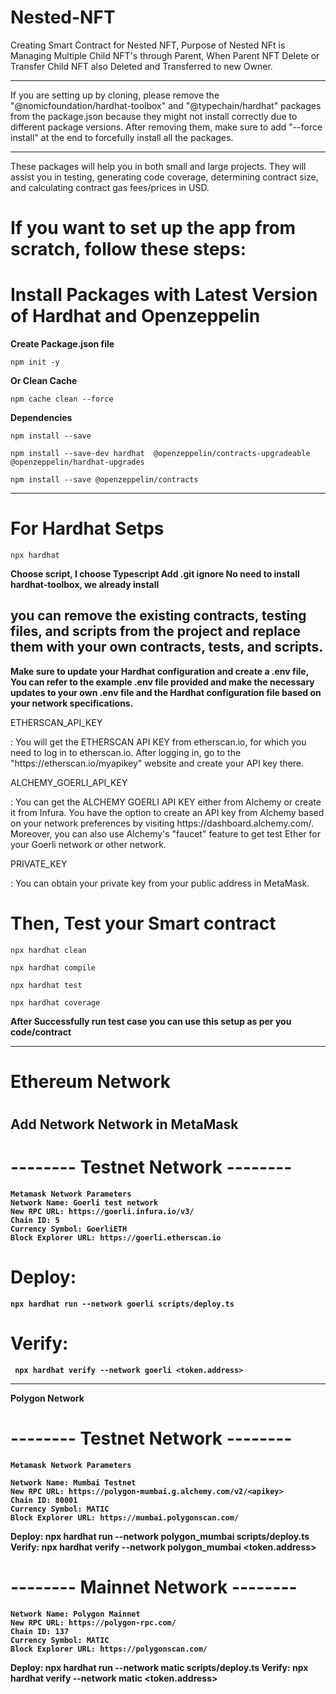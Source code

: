 # Nested-NFT

Creating Smart Contract for Nested NFT, Purpose of Nested NFt is Managing Multiple Child NFT's through Parent, When Parent NFT Delete or Transfer Child NFT also Deleted and Transferred to new Owner.

---

If you are setting up by cloning, please remove the "@nomicfoundation/hardhat-toolbox" and "@typechain/hardhat" packages from the package.json because they might not install correctly due to different package versions. After removing them, make sure to add "--force install" at the end to forcefully install all the packages.

---

These packages will help you in both small and large projects. They will assist you in testing, generating code coverage, determining contract size, and calculating contract gas fees/prices in USD.

<h1> If you want to set up the app from scratch, follow these steps: </h1>

# Install Packages with Latest Version of Hardhat and Openzeppelin

<b> Create Package.json file </b>

    npm init -y

<b> Or Clean Cache </b>

    npm cache clean --force

<b> Dependencies </b>

    npm install --save

    npm install --save-dev hardhat  @openzeppelin/contracts-upgradeable @openzeppelin/hardhat-upgrades

    npm install --save @openzeppelin/contracts

---

# For Hardhat Setps

    npx hardhat

<b> Choose script, I choose Typescript </b>
<b> Add .git ignore </b>
<b> No need to install hardhat-toolbox, we already install </b>

<h2> you can remove the existing contracts, testing files, and scripts from the project and replace them with your own contracts, tests, and scripts. </h2>

<b> Make sure to update your Hardhat configuration and create a .env file, You can refer to the example .env file provided and make the necessary updates to your own .env file and the Hardhat configuration file based on your network specifications.</b>

<p> ETHERSCAN_API_KEY </p>: <span> You will get the ETHERSCAN API KEY from etherscan.io, for which you need to log in to etherscan.io. After logging in, go to the "https://etherscan.io/myapikey" website and create your API key there. </span>
<p> ALCHEMY_GOERLI_API_KEY </p>: <span> You can get the ALCHEMY GOERLI API KEY either from Alchemy or create it from Infura. You have the option to create an API key from Alchemy based on your network preferences by visiting https://dashboard.alchemy.com/. Moreover, you can also use Alchemy's "faucet" feature to get test Ether for your Goerli network or other network. </span>
<p> PRIVATE_KEY </p>: <span> You can obtain your private key from your public address in MetaMask. </span>

# Then, Test your Smart contract

    npx hardhat clean

    npx hardhat compile

    npx hardhat test

    npx hardhat coverage

<b> After Successfully run test case you can use this setup as per you code/contract <b>

---

<h1> Ethereum Network <h1>
<h2> Add Network Network in MetaMask <h2>

# -------- Testnet Network --------

    Metamask Network Parameters
    Network Name: Goerli test network
    New RPC URL: https://goerli.infura.io/v3/
    Chain ID: 5
    Currency Symbol: GoerliETH
    Block Explorer URL: https://goerli.etherscan.io

# Deploy:

    npx hardhat run --network goerli scripts/deploy.ts

# Verify:

     npx hardhat verify --network goerli <token.address>

---

Polygon Network

# -------- Testnet Network --------

    Metamask Network Parameters

    Network Name: Mumbai Testnet
    New RPC URL: https://polygon-mumbai.g.alchemy.com/v2/<apikey>
    Chain ID: 80001
    Currency Symbol: MATIC
    Block Explorer URL: https://mumbai.polygonscan.com/

Deploy: npx hardhat run --network polygon_mumbai scripts/deploy.ts
Verify: npx hardhat verify --network polygon_mumbai <token.address>

# -------- Mainnet Network --------

    Network Name: Polygon Mainnet
    New RPC URL: https://polygon-rpc.com/
    Chain ID: 137
    Currency Symbol: MATIC
    Block Explorer URL: https://polygonscan.com/

Deploy: npx hardhat run --network matic scripts/deploy.ts
Verify: npx hardhat verify --network matic <token.address>

